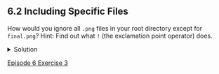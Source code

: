 ## 6.2 Including Specific Files

How would you ignore all ```.png``` files in your root directory except for ```final.png```? Hint: Find out what ```!``` (the exclamation point operator) does.

<details>
  <summary>
    Solution
  </summary>
  
  <p>
    You would add the following two lines to your <code>.gitignore</code>:
  </p>
  
  <pre><code>*.png           # ignore all png files
!final.png      # except final.png</code></pre>

  <p>
    The exclamation point operator will include a previously excluded entry.
  </p>
  <p>
    Note also that because you’ve previously committed <code>.png</code> files in this lesson they will not be ignored with this new rule. Only future additions of <code>.png</code> files added to the root directory will be ignored.
  </p>
  
</details>

[Episode 6 Exercise 3](episode6_ex3.md)
